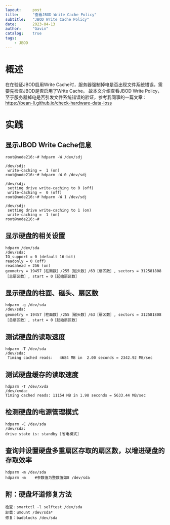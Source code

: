```yaml
---
layout:     post
title:      "查看JBOD Write Cache Policy"
subtitle:   "JBOD Write Cache Policy"
date:       2023-04-13
author:     "Gavin"
catalog:    true
tags:
    - JBOD
---
```


# 概述

在在验证JBOD启用Write Cache时，服务器强制掉电是否出现文件系统错误，需要先检查JBOD是否启用了Write Cache。
故本文介绍查看JBOD Write Policy，至于服务器掉电是否引发文件系统错误的验证，参考我同事的一篇文章：
https://bean-li.github.io/check-hardware-data-loss


# 实践

## 显示JBOD Write Cache信息

```
root@node216:~# hdparm -W /dev/sdj

/dev/sdj:
 write-caching =  1 (on)
root@node216:~# hdparm -W 0 /dev/sdj

/dev/sdj:
 setting drive write-caching to 0 (off)
 write-caching =  0 (off)
root@node216:~# hdparm -W 1 /dev/sdj

/dev/sdj:
 setting drive write-caching to 1 (on)
 write-caching =  1 (on)
root@node216:~#
```


## 显示硬盘的相关设置

```
hdparm /dev/sda
/dev/sda:
IO_support = 0 (default 16-bit)
readonly = 0 (off)
readahead = 256 (on)
geometry = 19457［柱面数］/255［磁头数］/63［扇区数］, sectors = 312581808［总扇区数］, start = 0［起始扇区数］
```

## 显示硬盘的柱面、磁头、扇区数

```
hdparm -g /dev/sda
/dev/sda:
geometry = 19457［柱面数］/255［磁头数］/63［扇区数］, sectors = 312581808［总扇区数］, start = 0［起始扇区数］
```

## 测试硬盘的读取速度

```
hdparm -T /dev/sda
/dev/sda:
 Timing cached reads:   4684 MB in  2.00 seconds = 2342.92 MB/sec
```

## 测试硬盘缓存的读取速度

```
hdparm -T /dev/xvda
/dev/xvda:
Timing cached reads: 11154 MB in 1.98 seconds = 5633.44 MB/sec
```

## 检测硬盘的电源管理模式

```
hdparm -C /dev/sda
/dev/sda:
drive state is: standby [省电模式]
```

## 查询并设置硬盘多重扇区存取的扇区数，以增进硬盘的存取效率

```
hdparm -m /dev/sda
hdparm -m    #参数值为整数值如8 /dev/sda
```

## 附：硬盘坏道修复方法

```
检查：smartctl -l selftest /dev/sda
卸载：umount /dev/sda*
修复：badblocks /dev/sda
```

